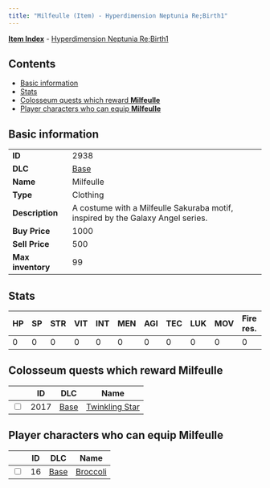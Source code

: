 ```yaml
---
title: "Milfeulle (Item) - Hyperdimension Neptunia Re;Birth1"
---
```


[**Item Index**](/neptunia/rb1/item/index.html) - [Hyperdimension Neptunia Re;Birth1](/neptunia/rb1)

## Contents

- [Basic information](#basic-information)
- [Stats](#stats)
- [Colosseum quests which reward **Milfeulle**](#colosseum-quests-which-reward-milfeulle)
- [Player characters who can equip **Milfeulle**](#player-characters-who-can-equip-milfeulle)

## Basic information

|   |   |
| -- | -- |
| **ID** | 2938 |
| **DLC** | [Base](/neptunia/rb1/dlc/1-base.html) |
| **Name** | Milfeulle |
| **Type** | Clothing |
| **Description** | A costume with a Milfeulle Sakuraba motif, inspired by the Galaxy Angel series. |
| **Buy Price** | 1000 |
| **Sell Price** | 500 |
| **Max inventory** | 99 |


## Stats

| HP | SP | STR | VIT | INT | MEN | AGI | TEC | LUK | MOV | Fire res. | Ice res. | Wind res. | Lightning res. |
| -- | -- | --- | --- | --- | --- | --- | --- | --- | --- | --------- | -------- | --------- | -------------- |
| 0 | 0 | 0 | 0 | 0 | 0 | 0 | 0 | 0 | 0 | 0 | 10 | 0 | 0 |


## Colosseum quests which reward **Milfeulle**

|    | ID | DLC | Name |
| -- | -- | --- | ---- |
| <input type="checkbox" id="rb1-colosseum-1-2017" class="trackbox" /> | 2017 | [Base](/neptunia/rb1/dlc/1-base.html) | [Twinkling Star](/neptunia/rb1/colosseum/1-2017-twinkling-star.html) |


## Player characters who can equip **Milfeulle**

|    | ID | DLC | Name |
| -- | -- | --- | ---- |
| <input type="checkbox" id="rb1-player-1-16" class="trackbox" /> | 16 | [Base](/neptunia/rb1/dlc/1-base.html) | [Broccoli](/neptunia/rb1/player/1-16-broccoli.html) |

